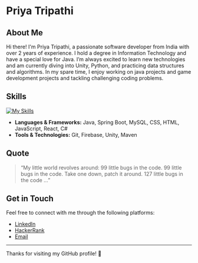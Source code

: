 # Priya Tripathi

## About Me

Hi there! I'm Priya Tripathi, a passionate software developer from India with over 2 years of experience. I hold a degree in Information Technology and have a special love for Java. I’m always excited to learn new technologies and am currently diving into Unity, Python, and practicing data structures and algorithms. In my spare time, I enjoy working on java projects and game development projects and tackling challenging coding problems.

## Skills
[![My Skills](https://skillicons.dev/icons?i=java,mysql,css,js,html,firebase&unity=3)](https://skillicons.dev)

- **Languages & Frameworks:** Java, Spring Boot, MySQL, CSS, HTML, JavaScript, React, C#
- **Tools & Technologies:** Git, Firebase, Unity, Maven

## Quote

> “My little world revolves around: 99 little bugs in the code. 99 little bugs in the code. Take one down, patch it around. 127 little bugs in the code …”

## Get in Touch

Feel free to connect with me through the following platforms:
- [LinkedIn](https://www.linkedin.com/in/priyaxtx/) 
- [HackerRank](https://www.hackerrank.com/profile/priyatripathi441)
- [Email](priyatripathi44222@gmail.com)

---

Thanks for visiting my GitHub profile! 🚀
